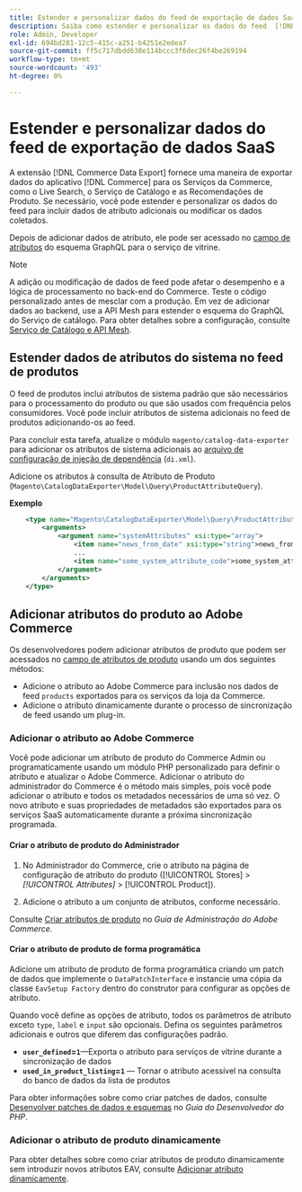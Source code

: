 ```yaml
---
title: Estender e personalizar dados do feed de exportação de dados SaaS
description: Saiba como estender e personalizar os dados do feed  [!DNL SaaS Data Export] .
role: Admin, Developer
exl-id: 694bd281-12c5-415c-a251-b4251e2edea7
source-git-commit: ff5c717dbdd638e114bccc3f6dec26f4be269194
workflow-type: tm+mt
source-wordcount: '493'
ht-degree: 0%

---
```


# Estender e personalizar dados do feed de exportação de dados SaaS

A extensão [!DNL Commerce Data Export] fornece uma maneira de exportar dados do aplicativo [!DNL Commerce] para os Serviços da Commerce, como o Live Search, o Serviço de Catálogo e as Recomendações de Produto. Se necessário, você pode estender e personalizar os dados do feed para incluir dados de atributo adicionais ou modificar os dados coletados.

Depois de adicionar dados de atributo, ele pode ser acessado no [campo de atributos](https://developer.adobe.com/commerce/webapi/graphql/schema/catalog-service/queries/products/#productviewattribute-type) do esquema GraphQL para o serviço de vitrine.

>[!NOTE]
>
>A adição ou modificação de dados de feed pode afetar o desempenho e a lógica de processamento no back-end do Commerce. Teste o código personalizado antes de mesclar com a produção. Em vez de adicionar dados ao backend, use a API Mesh para estender o esquema do GraphQL do Serviço de catálogo. Para obter detalhes sobre a configuração, consulte [Serviço de Catálogo e API Mesh](../catalog-service/mesh.md).

## Estender dados de atributos do sistema no feed de produtos

O feed de produtos inclui atributos de sistema padrão que são necessários para o processamento do produto ou que são usados com frequência pelos consumidores. Você pode incluir atributos de sistema adicionais no feed de produtos adicionando-os ao feed.

Para concluir esta tarefa, atualize o módulo `magento/catalog-data-exporter` para adicionar os atributos de sistema adicionais ao [arquivo de configuração de injeção de dependência](https://developer.adobe.com/commerce/php/development/build/dependency-injection-file/) (`di.xml`).

Adicione os atributos à consulta de Atributo de Produto (`Magento\CatalogDataExporter\Model\Query\ProductAttributeQuery`).

**Exemplo**

```xml
    <type name="Magento\CatalogDataExporter\Model\Query\ProductAttributeQuery">
        <arguments>
            <argument name="systemAttributes" xsi:type="array">
                <item name="news_from_date" xsi:type="string">news_from_date</item>
                ...
                <item name="some_system_attribute_code">some_system_attribute_code</item>
            </argument>
        </arguments>
    </type>
```

## Adicionar atributos do produto ao Adobe Commerce

Os desenvolvedores podem adicionar atributos de produto que podem ser acessados no [campo de atributos de produto](https://developer.adobe.com/commerce/webapi/graphql/schema/catalog-service/queries/products/#output-fields) usando um dos seguintes métodos:

- Adicione o atributo ao Adobe Commerce para inclusão nos dados de feed `products` exportados para os serviços da loja da Commerce.
- Adicione o atributo dinamicamente durante o processo de sincronização de feed usando um plug-in.

### Adicionar o atributo ao Adobe Commerce

Você pode adicionar um atributo de produto do Commerce Admin ou programaticamente usando um módulo PHP personalizado para definir o atributo e atualizar o Adobe Commerce. Adicionar o atributo do administrador do Commerce é o método mais simples, pois você pode adicionar o atributo e todos os metadados necessários de uma só vez. O novo atributo e suas propriedades de metadados são exportados para os serviços SaaS automaticamente durante a próxima sincronização programada.

#### Criar o atributo de produto do Administrador

1. No Administrador do Commerce, crie o atributo na página de configuração de atributo do produto ([!UICONTROL Stores] > *[!UICONTROL Attributes]* > [!UICONTROL Product]).

1. Adicione o atributo a um conjunto de atributos, conforme necessário.

Consulte [Criar atributos de produto](https://experienceleague.adobe.com/en/docs/commerce-admin/catalog/product-attributes/create/attribute-product-create) no *Guia de Administração do Adobe Commerce*.

#### Criar o atributo de produto de forma programática

Adicione um atributo de produto de forma programática criando um patch de dados que implemente o `DataPatchInterface` e instancie uma cópia da classe `EavSetup Factory` dentro do construtor para configurar as opções de atributo.

Quando você define as opções de atributo, todos os parâmetros de atributo exceto `type`, `label` e `input` são opcionais. Defina os seguintes parâmetros adicionais e outros que diferem das configurações padrão.

- **`user_defined`=`1`**—Exporta o atributo para serviços de vitrine durante a sincronização de dados
- **`used_in_product_listing`=`1`** — Tornar o atributo acessível na consulta do banco de dados da lista de produtos

Para obter informações sobre como criar patches de dados, consulte [Desenvolver patches de dados e esquemas](https://developer.adobe.com/commerce/php/development/components/declarative-schema/patches/) no *Guia do Desenvolvedor do PHP*.

### Adicionar o atributo de produto dinamicamente

Para obter detalhes sobre como criar atributos de produto dinamicamente sem introduzir novos atributos EAV, consulte [Adicionar atributo dinamicamente](add-attribute-dynamically.md).
